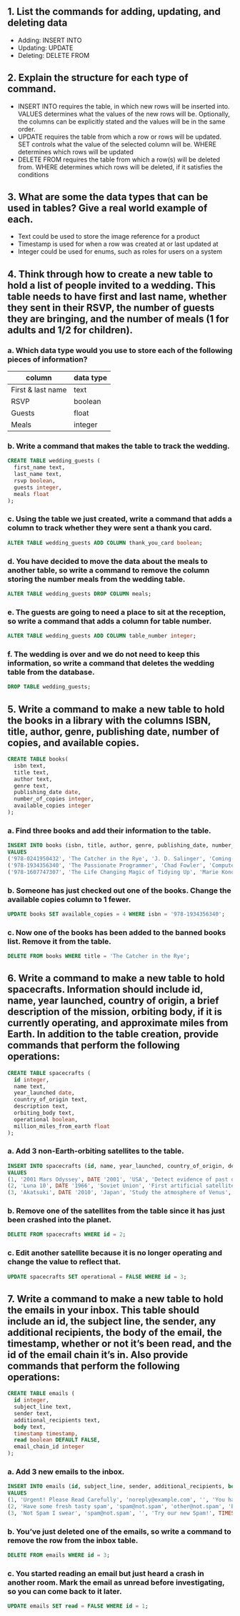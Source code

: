 ## 1. List the commands for adding, updating, and deleting data
- Adding: INSERT INTO
- Updating: UPDATE
- Deleting: DELETE FROM

## 2. Explain the structure for each type of command.
- INSERT INTO requires the table, in which new rows will be inserted into. VALUES determines what the values of the new rows will be. Optionally, the columns can be explicitly stated and the values will be in the same order.
- UPDATE requires the table from which a row or rows will be updated. SET controls what the value of the selected column will be. WHERE determines which rows will be updated
- DELETE FROM requires the table from which a row(s) will be deleted from. WHERE determines which rows will be deleted, if it satisfies the conditions

## 3. What are some the data types that can be used in tables? Give a real world example of each.
- Text could be used to store the image reference for a product
- Timestamp is used for when a row was created at or last updated at
- Integer could be used for enums, such as roles for users on a system

## 4. Think through how to create a new table to hold a list of people invited to a wedding. This table needs to have first and last name, whether they sent in their RSVP, the number of guests they are bringing, and the number of meals (1 for adults and 1/2 for children).

### a. Which data type would you use to store each of the following pieces of information?
| column            | data type |
| ----------------- | --------- |
| First & last name | text      |
| RSVP              | boolean   |
| Guests            | float     |
| Meals             | integer   |

### b. Write a command that makes the table to track the wedding.

```sql
CREATE TABLE wedding_guests (
  first_name text,
  last_name text,
  rsvp boolean,
  guests integer,
  meals float
);
```
### c. Using the table we just created, write a command that adds a column to track whether they were sent a thank you card.

```sql
ALTER TABLE wedding_guests ADD COLUMN thank_you_card boolean;
```

### d. You have decided to move the data about the meals to another table, so write a command to remove the column storing the number meals from the wedding table.

```sql
ALTER TABLE wedding_guests DROP COLUMN meals;
```

### e. The guests are going to need a place to sit at the reception, so write a command that adds a column for table number.

```sql
ALTER TABLE wedding_guests ADD COLUMN table_number integer;
```

### f. The wedding is over and we do not need to keep this information, so write a command that deletes the wedding table from the database.

```sql
DROP TABLE wedding_guests;
```

## 5. Write a command to make a new table to hold the books in a library with the columns ISBN, title, author, genre, publishing date, number of copies, and available copies.

```sql
CREATE TABLE books(
  isbn text,
  title text,
  author text,
  genre text,
  publishing_date date,
  number_of_copies integer,
  available_copies integer
);
```

### a. Find three books and add their information to the table.
```sql
INSERT INTO books (isbn, title, author, genre, publishing_date, number_of_copies, available_copies)
VALUES
('978-0241950432', 'The Catcher in the Rye', 'J. D. Salinger', 'Coming-of-age fiction', DATE '1951', 10, 10),
('978-1934356340', 'The Passionate Programmer', 'Chad Fowler', 'Computer Science', DATE '2009', 5, 5),
('978-1607747307', 'The Life Changing Magic of Tidying Up', 'Marie Kondō', 'Self-help', DATE '2014', 15, 3);
```

### b. Someone has just checked out one of the books. Change the available copies column to 1 fewer.

```sql
UPDATE books SET available_copies = 4 WHERE isbn = '978-1934356340';
```

### c. Now one of the books has been added to the banned books list. Remove it from the table.

```sql
DELETE FROM books WHERE title = 'The Catcher in the Rye';
```

## 6. Write a command to make a new table to hold spacecrafts. Information should include id, name, year launched, country of origin, a brief description of the mission, orbiting body, if it is currently operating, and approximate miles from Earth. In addition to the table creation, provide commands that perform the following operations:

```sql
CREATE TABLE spacecrafts (
  id integer,
  name text,
  year_launched date,
  country_of_origin text,
  description text,
  orbiting_body text,
  operational boolean,
  million_miles_from_earth float
);
```

### a. Add 3 non-Earth-orbiting satellites to the table.
```sql
INSERT INTO spacecrafts (id, name, year_launched, country_of_origin, description, orbiting_body, operational, million_miles_from_earth)
VALUES
(1, '2001 Mars Odyssey', DATE '2001', 'USA', 'Detect evidence of past or present water and ice', 'Mars', TRUE, 2),
(2, 'Luna 10', DATE '1966', 'Soviet Union', 'First artificial satellite of the moon', 'Moon', FALSE, 0.238),
(3, 'Akatsuki', DATE '2010', 'Japan', 'Study the atmosphere of Venus', 'Venus', TRUE, 162);
```

### b. Remove one of the satellites from the table since it has just been crashed into the planet.

```sql
DELETE FROM spacecrafts WHERE id = 2;
```

### c. Edit another satellite because it is no longer operating and change the value to reflect that.

```sql
UPDATE spacecrafts SET operational = FALSE WHERE id = 3;
```

## 7. Write a command to make a new table to hold the emails in your inbox. This table should include an id, the subject line, the sender, any additional recipients, the body of the email, the timestamp, whether or not it’s been read, and the id of the email chain it’s in. Also provide commands that perform the following operations:

```sql
CREATE TABLE emails (
  id integer,
  subject_line text,
  sender text,
  additional_recipients text,
  body text,
  timestamp timestamp,
  read boolean DEFAULT FALSE,
  email_chain_id integer
);
```

### a. Add 3 new emails to the inbox.

```sql
INSERT INTO emails (id, subject_line, sender, additional_recipients, body, timestamp, email_chain_id)
VALUES
(1, 'Urgent! Please Read Carefully', 'noreply@example.com', '', 'You have been selected to participate in the...', TIMESTAMP '2018-12-30 10:00:15', NULL),
(2, 'Have some fresh tasty spam', 'spam@not.spam', 'other@not.spam', 'By reading this email, you have made a great choice...', TIMESTAMP '2018-12-31 23:59:00', FALSE, NULL),
(3, 'Not Spam I swear', 'spam@not.spam', '', 'Try our new Spam!', TIMESTAMP '2019-1-1 00:00:01', FALSE, 2);
```

### b. You’ve just deleted one of the emails, so write a command to remove the row from the inbox table.

```sql
DELETE FROM emails WHERE id = 3;
```

### c. You started reading an email but just heard a crash in another room. Mark the email as unread before investigating, so you can come back to it later.

```sql
UPDATE emails SET read = FALSE WHERE id = 1;
```
